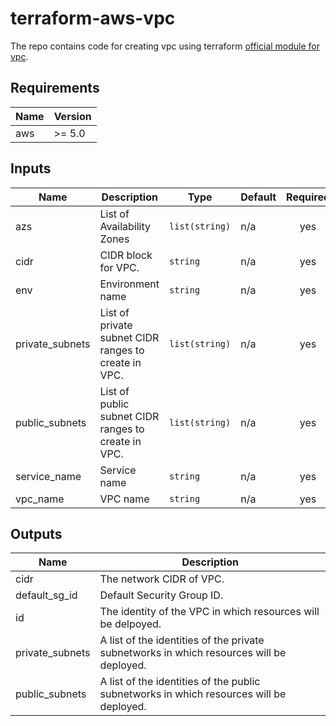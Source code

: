 # terraform-aws-vpc

The repo contains code for creating vpc using terraform [official module for vpc](https://github.com/terraform-aws-modules/terraform-aws-vpc).

<!-- BEGIN_TF_DOCS -->

## Requirements

| Name | Version |
| ---- | ------- |
| aws  | >= 5.0  |

## Inputs

| Name            | Description                                          | Type           | Default | Required |
| --------------- | ---------------------------------------------------- | -------------- | ------- | :------: |
| azs             | List of Availability Zones                           | `list(string)` | n/a     |   yes    |
| cidr            | CIDR block for VPC.                                  | `string`       | n/a     |   yes    |
| env             | Environment name                                     | `string`       | n/a     |   yes    |
| private_subnets | List of private subnet CIDR ranges to create in VPC. | `list(string)` | n/a     |   yes    |
| public_subnets  | List of public subnet CIDR ranges to create in VPC.  | `list(string)` | n/a     |   yes    |
| service_name    | Service name                                         | `string`       | n/a     |   yes    |
| vpc_name        | VPC name                                             | `string`       | n/a     |   yes    |

## Outputs

| Name            | Description                                                                              |
| --------------- | ---------------------------------------------------------------------------------------- |
| cidr            | The network CIDR of VPC.                                                                 |
| default_sg_id   | Default Security Group ID.                                                               |
| id              | The identity of the VPC in which resources will be delpoyed.                             |
| private_subnets | A list of the identities of the private subnetworks in which resources will be deployed. |
| public_subnets  | A list of the identities of the public subnetworks in which resources will be deployed.  |

<!-- END_TF_DOCS -->
